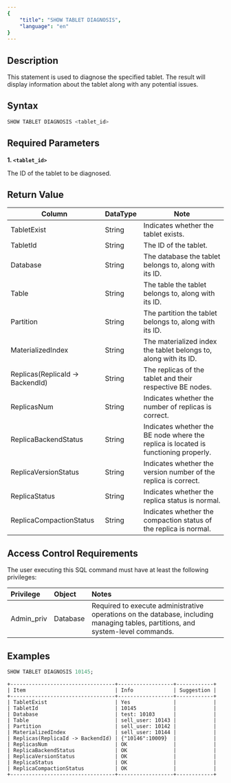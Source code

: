 ```yaml
---
{
    "title": "SHOW TABLET DIAGNOSIS",
    "language": "en"
}
---
```


<!-- 
Licensed to the Apache Software Foundation (ASF) under one
or more contributor license agreements.  See the NOTICE file
distributed with this work for additional information
regarding copyright ownership.  The ASF licenses this file
to you under the Apache License, Version 2.0 (the
"License"); you may not use this file except in compliance
with the License.  You may obtain a copy of the License at
  http://www.apache.org/licenses/LICENSE-2.0
Unless required by applicable law or agreed to in writing,
software distributed under the License is distributed on an
"AS IS" BASIS, WITHOUT WARRANTIES OR CONDITIONS OF ANY
KIND, either express or implied.  See the License for the
specific language governing permissions and limitations
under the License.
-->


## Description

This statement is used to diagnose the specified tablet. The result will display information about the tablet along with any potential issues.


## Syntax

```sql
SHOW TABLET DIAGNOSIS <tablet_id>
```

## Required Parameters

**1. `<tablet_id>`**

The ID of the tablet to be diagnosed.

## Return Value

| Column                           | DataType | Note                                                                                |
|----------------------------------|----------|-------------------------------------------------------------------------------------|
| TabletExist                      | String   | Indicates whether the tablet exists.                                                |
| TabletId                         | String   | The ID of the tablet.                                                               |
| Database                         | String   | The database the tablet belongs to, along with its ID.                              |
| Table                            | String   | The table the tablet belongs to, along with its ID.                                 |
| Partition                        | String   | The partition the tablet belongs to, along with its ID.                             |
| MaterializedIndex                | String   | The materialized index the tablet belongs to, along with its ID.                    |
| Replicas(ReplicaId -> BackendId) | String   | The replicas of the tablet and their respective BE nodes.                           |
| ReplicasNum                      | String   | Indicates whether the number of replicas is correct.                                |
| ReplicaBackendStatus             | String   | Indicates whether the BE node where the replica is located is functioning properly. |
| ReplicaVersionStatus             | String   | Indicates whether the version number of the replica is correct.                     |
| ReplicaStatus                    | String   | Indicates whether the replica status is normal.                                     |
| ReplicaCompactionStatus          | String   | Indicates whether the compaction status of the replica is normal.                   |

## Access Control Requirements

The user executing this SQL command must have at least the following privileges:

| Privilege  | Object   | Notes                                                                                                                            |
|:-----------|:---------|:---------------------------------------------------------------------------------------------------------------------------------|
| Admin_priv | Database | Required to execute administrative operations on the database, including managing tables, partitions, and system-level commands. |

## Examples

```sql
SHOW TABLET DIAGNOSIS 10145;
```

```text
+----------------------------------+------------------+------------+
| Item                             | Info             | Suggestion |
+----------------------------------+------------------+------------+
| TabletExist                      | Yes              |            |
| TabletId                         | 10145            |            |
| Database                         | test: 10103      |            |
| Table                            | sell_user: 10143 |            |
| Partition                        | sell_user: 10142 |            |
| MaterializedIndex                | sell_user: 10144 |            |
| Replicas(ReplicaId -> BackendId) | {"10146":10009}  |            |
| ReplicasNum                      | OK               |            |
| ReplicaBackendStatus             | OK               |            |
| ReplicaVersionStatus             | OK               |            |
| ReplicaStatus                    | OK               |            |
| ReplicaCompactionStatus          | OK               |            |
+----------------------------------+------------------+------------+
```